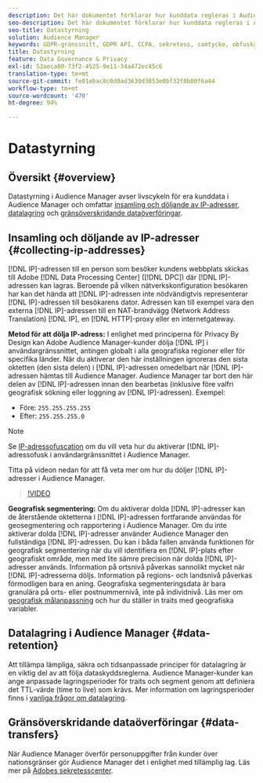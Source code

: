 ```yaml
---
description: Det här dokumentet förklarar hur kunddata regleras i Audience Manager.
seo-description: Det här dokumentet förklarar hur kunddata regleras i Audience Manager.
seo-title: Datastyrning
solution: Audience Manager
keywords: GDPR-gränssnitt, GDPR API, CCPA, sekretess, samtycke, obfuskation, styrning
title: Datastyrning
feature: Data Governance & Privacy
exl-id: 52aeca00-73f2-4525-9e11-34a472ec45c6
translation-type: tm+mt
source-git-commit: fe01ebac8c0d0ad3630d3853e0bf32f0b00f6a44
workflow-type: tm+mt
source-wordcount: '470'
ht-degree: 94%

---
```


# Datastyrning

## Översikt {#overview}

Datastyrning i Audience Manager avser livscykeln för era kunddata i Audience Manager och omfattar [insamling och döljande av IP-adresser](data-governance.md#collecting-ip-addresses), [datalagring](data-governance.md#data-retention) och [gränsöverskridande dataöverföringar](data-governance.md#data-transfers).

## Insamling och döljande av IP-adresser {#collecting-ip-addresses}

[!DNL IP]-adressen till en person som besöker kundens webbplats skickas till Adobe [!DNL Data Processing Center] ([!DNL DPC]) där [!DNL IP]-adressen kan lagras. Beroende på vilken nätverkskonfiguration besökaren har kan det hända att [!DNL IP]-adressen inte nödvändigtvis representerar [!DNL IP]-adressen till besökarens dator. Adressen kan till exempel vara den externa [!DNL IP]-adressen till en NAT-brandvägg (Network Address Translation) [!DNL IP], en [!DNL HTTP]-proxy eller en internetgateway.

**Metod för att dölja IP-adress:** I enlighet med principerna för Privacy By Design kan Adobe Audience Manager-kunder dölja [!DNL IP] i användargränssnittet, antingen globalt i alla geografiska regioner eller för specifika länder. När du aktiverar den här inställningen ignoreras den sista oktetten (den sista delen) i [!DNL IP]-adressen omedelbart när [!DNL IP]-adressen hämtas till Audience Manager. Audience Manager tar bort den här delen av [!DNL IP]-adressen innan den bearbetas (inklusive före valfri geografisk sökning eller loggning av [!DNL IP]-adressen). Exempel:

* Före: `255.255.255.255`
* Efter: `255.255.255.0`

>[!NOTE]
>
>Se [IP-adressofuscation](../../features/administration/ip-obfuscation.md) om du vill veta hur du aktiverar [!DNL IP]-adressofusk i användargränssnittet i Audience Manager.

Titta på videon nedan för att få veta mer om hur du döljer [!DNL IP]-adresser i Audience Manager.

>[!VIDEO](https://video.tv.adobe.com/v/27218/)

**Geografisk segmentering:** Om du aktiverar dolda [!DNL IP]-adresser kan de återstående oktetterna i [!DNL IP]-adressen fortfarande användas för geosegmentering och rapportering i Audience Manager. Om du inte aktiverar dolda [!DNL IP]-adresser använder Audience Manager den fullständiga [!DNL IP]-adressen. Du kan i båda fallen använda funktionen för geografisk segmentering när du vill identifiera en [!DNL IP]-plats efter geografiskt område, men med lite sämre precision när dolda [!DNL IP]-adresser används. Information på ortsnivå påverkas sannolikt mycket när [!DNL IP]-adresserna döljs. Information på regions- och landsnivå påverkas förmodligen bara en aning. Geografiska segmenteringsdata är bara granulära på orts- eller postnummernivå, inte på individnivå. Läs mer om [geografisk målanpassning](../../features/traits/trait-geotarget-keys.md) och hur du ställer in traits med geografiska variabler.

## Datalagring i Audience Manager {#data-retention}

Att tillämpa lämpliga, säkra och tidsanpassade principer för datalagring är en viktig del av att följa dataskyddsreglerna. Audience Manager-kunder kan ange anpassade lagringsperioder för traits och segment genom att definiera det TTL-värde (time to live) som krävs. Mer information om lagringsperioder finns i [vanliga frågor om datalagring](../../faq/faq-privacy.md).

## Gränsöverskridande dataöverföringar {#data-transfers}

När Audience Manager överför personuppgifter från kunder över nationsgränser gör Audience Manager det i enlighet med tillämplig lag. Läs mer på [Adobes sekretesscenter](https://www.adobe.com/se/privacy/eudatatransfers.html).

